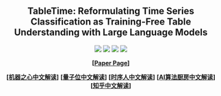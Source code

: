 <div align="center">
  <!-- <h1><b>  </b></h1> -->
  <!-- <h2><b>  </b></h2> -->
  <h2><b> TableTime: Reformulating Time Series Classification as Training-Free Table Understanding with Large Language Models  </b></h2>
</div>

<div align="center">

![](https://img.shields.io/github/last-commit/realwangjiahao/TableTime?color=green)
![](https://img.shields.io/github/stars/realwangjiahao/TableTime?color=yellow)
![](https://img.shields.io/github/forks/realwangjiahao/TableTime?color=lightblue)
![](https://img.shields.io/badge/PRs-Welcome-green)

</div>

<div align="center">


**[<a href="https://arxiv.org/abs/2411.15737">Paper Page</a>]**

**[<a href="https://www.jiqizhixin.com/articles/2024-04-15?from=synced&keyword=TIME-LLM">机器之心中文解读</a>]**
**[<a href="https://mp.weixin.qq.com/s/UL_Kl0PzgfYHOnq7d3vM8Q">量子位中文解读</a>]**
**[<a href="https://mp.weixin.qq.com/s/7TTO8osQED9yqQ70s9Ruxw">时序人中文解读</a>]**
**[<a href="https://mp.weixin.qq.com/s/nUiQGnHOkWznoBPqM0KHXg">AI算法厨房中文解读</a>]**
**[<a href="https://zhuanlan.zhihu.com/p/676256783">知乎中文解读</a>]**


</div>

